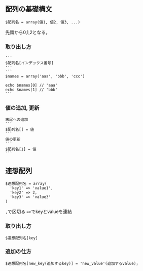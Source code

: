 ##  配列の基礎構文
  ```
  $配列名 = array(値1, 値2, 値3, ...)
  ```
  先頭から0,1,2となる。

  ### 取り出し方
    '''
    $配列名[インデックス番号]
    '''
    ```
    $names = array('aaa', 'bbb', 'ccc')

    echo $names[0] // 'aaa'
    echo $names[1] // 'bbb'
    ```
  
  ### 値の追加, 更新
    末尾への追加
    ```
    $配列名[] = 値
    ```
    値の更新
    ```
    $配列名[1] = 値
    ```

##  連想配列
  ```
  $連想配列名 = array(
    'key1' => 'value1', 
    'key2' => 2,
    'key3' => 'value3'
  )
  ```
  `,`で区切る
  `=>`でkeyとvalueを連結

  ### 取り出し方
  ```
  $連想配列名[key]
  ```

  ### 追加の仕方
  ```
  $連想配列名[new_key(追加するkey)] = 'new_value'(追加するvalue);
  ```